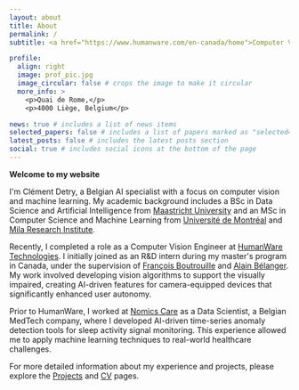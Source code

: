 ```yaml
---
layout: about
title: About
permalink: /
subtitle: <a href="https://www.humanware.com/en-canada/home">Computer Vision Engineer @ HumanWare Technologies</a>

profile:
  align: right
  image: prof_pic.jpg
  image_circular: false # crops the image to make it circular
  more_info: >
    <p>Quai de Rome,</p> 
    <p>4000 Liège, Belgium</p>

news: true # includes a list of news items
selected_papers: false # includes a list of papers marked as "selected={true}"
latest_posts: false # includes the latest posts section
social: true # includes social icons at the bottom of the page
---
```


**Welcome to my website**

I'm Clément Detry, a Belgian AI specialist with a focus on computer vision and machine learning. My academic background includes a BSc in Data Science and Artificial Intelligence from [Maastricht University](https://curriculum.maastrichtuniversity.nl/education/bachelor/data-science-and-artificial-intelligence) and an MSc in Computer Science and Machine Learning from [Université de Montréal](https://admission.umontreal.ca/programmes/maitrise-en-informatique/) and [Mila Research Institute](https://mila.quebec/en/).

Recently, I completed a role as a Computer Vision Engineer at [HumanWare Technologies](https://www.humanware.com/en-canada/home). I initially joined as an R&D intern during my master's program in Canada, under the supervision of [François Boutrouille](https://www.linkedin.com/in/francois-boutrouille-2b486bb/) and [Alain Bélanger](https://www.linkedin.com/in/alain-b%C3%A9langer-eng-msc-mba-3929959/). My work involved developing vision algorithms to support the visually impaired, creating AI-driven features for camera-equipped devices that significantly enhanced user autonomy.

Prior to HumanWare, I worked at [Nomics Care](https://nomicscare.com/en/) as a Data Scientist, a Belgian MedTech company, where I developed AI-driven time-series anomaly detection tools for sleep activity signal monitoring. This experience allowed me to apply machine learning techniques to real-world healthcare challenges.

For more detailed information about my experience and projects, please explore the [Projects](projects) and [CV](cv) pages.
